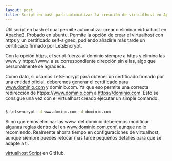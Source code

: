 ```yaml
---
layout: post
title: Script en bash para automatizar la creación de virtualhost en Apache2 con HTTPS y LetsEncrypt
---
```


Útil script en bash el cual permite automatizar crear o eliminar virtualhost en Apache2. Probado en ubuntu. 
Permite la opción de crear el virtualhost con https y un certificado self-signed, pudiendo añadirle más tarde un certificado firmado por LetsEncrypt.

Con la opción https, el script fuerza al dominio siempre a https y elimina las www. y https://www. a su correspondiente dirección sin ellas, algo que personalmente se agradece.

Como dato, si usamos LetsEncrypt para obtener un certificado firmado por una entidad oficial, deberemos generar el certificado para www.dominio.com y dominio.com.
Ya que eso permite una correcta redirección de htpps://www.dominio.com a https://dominio.com. Esto se consigue una vez con el virtualhost creado ejecutar un simple comando:
```bash

$ letsencrypt -d www.domino.com -d dominio.com

```

Si no queremos eliminar las www. del dominio deberemos modificar algunas reglas dentro del <virtualhost> en www.dominio.com.conf, aunque no lo recomiendo.
Realmente ahorra tiempo en configuraciones de virtualhost, aunque siempre puedes retocar más tarde pequeños detalles para que se adapte a ti.


[virtualhost Script](https://github.com/charlybs/virtualhost) en GitHub.
